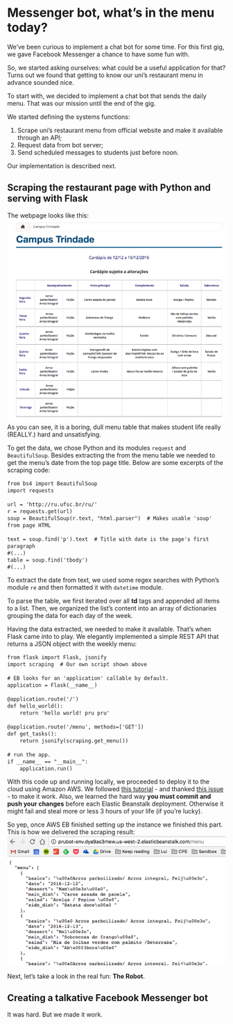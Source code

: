 # Messenger bot, what’s in the menu today?
We’ve been curious to implement a chat bot for some time. For this first gig, we gave Facebook Messenger a chance to have some fun with.

So, we started asking ourselves: what could be a useful application for that? Turns out we found that getting to know our uni’s restaurant menu in advance sounded nice.

To start with, we decided to implement a chat bot that sends the daily menu.  That was our mission until the end of the gig. 

We started defining the systems functions:

1. Scrape uni’s restaurant menu from official website and make it available through an API;
2. Request data from bot server;
3. Send scheduled messages to students just before noon.

Our implementation is described next.

## Scraping the restaurant page with Python and serving with Flask
The webpage looks like this:
![](images/webpage.png)
As you can see, it is a boring, dull menu table that makes student life really (REALLY.) hard and unsatisfying.

To get the data, we chose Python and its modules `request` and `BeautifulSoup`. Besides extracting the from the menu table we needed to get the menu’s date from the top page title. Below are some excerpts of the scraping code:

```
from bs4 import BeautifulSoup
import requests

url = 'http://ru.ufsc.br/ru/'
r = requests.get(url)
soup = BeautifulSoup(r.text, "html.parser")  # Makes usable 'soup' from page HTML

text = soup.find('p').text  # Title with date is the page's first paragraph 
#(...)
table = soup.find('tbody')
#(...)
```
To extract the date from text, we used some regex searches with Python’s module `re` and then formatted it with `datetime` module.   

To parse the table, we first iterated over all **td** tags and appended all items to a list. Then, we organized the list’s content into an array of dictionaries grouping the data for each day of the week. 

Having the data extracted, we needed to make it available. That’s when Flask came into to play. We elegantly implemented a simple REST API that returns a JSON object with the weekly menu:
```
from flask import Flask, jsonify
import scraping  # Our own script shown above

# EB looks for an 'application' callable by default.
application = Flask(__name__)

@application.route('/')
def hello_world():
    return 'hello world! pru pru'

@application.route('/menu', methods=['GET'])
def get_tasks():
    return jsonify(scraping.get_menu())

# run the app.
if __name__ == "__main__":
    application.run()
```

With this code up and running locally, we proceeded to deploy it to the cloud using Amazon AWS. We followed [this tutorial](http://docs.aws.amazon.com/elasticbeanstalk/latest/dg/create-deploy-python-flask.html) - and thanked [this issue](http://stackoverflow.com/questions/20558747/how-to-deploy-structured-flask-app-on-aws-elastic-beanstalk) - to make it work. Also, we learned the hard way **you must commit and push your changes** before each Elastic Beanstalk deployment. Otherwise it might fail and steal more or less 3 hours of your life (if you’re lucky).

So yep, once AWS EB finished setting up the instance we finished this part. This is how we delivered the scraping result:
![](images/api.png)

Next, let’s take a look in the real fun: **The Robot**.

## Creating a talkative Facebook Messenger bot
It was hard. But we made it work.


